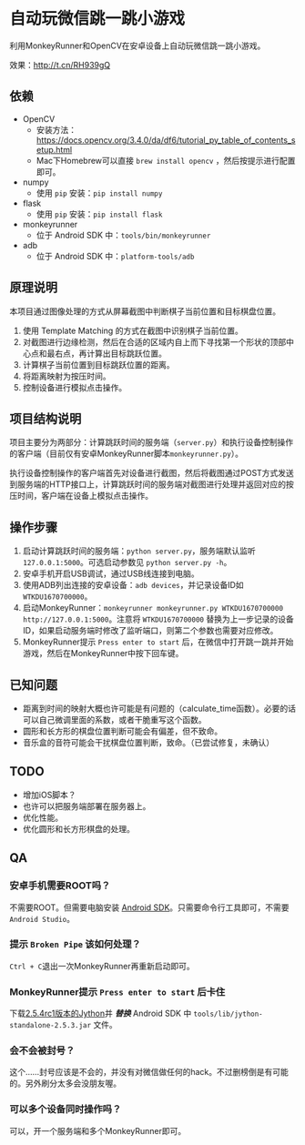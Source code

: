 # 自动玩微信跳一跳小游戏

利用MonkeyRunner和OpenCV在安卓设备上自动玩微信跳一跳小游戏。

效果：http://t.cn/RH939gQ

## 依赖

* OpenCV
  * 安装方法：https://docs.opencv.org/3.4.0/da/df6/tutorial_py_table_of_contents_setup.html
  * Mac下Homebrew可以直接 `brew install opencv` ，然后按提示进行配置即可。
* numpy
  * 使用 `pip` 安装：`pip install numpy`
* flask
  * 使用 `pip` 安装：`pip install flask`
* monkeyrunner
  * 位于 Android SDK 中：`tools/bin/monkeyrunner`
* adb
  * 位于 Android SDK 中：`platform-tools/adb`

## 原理说明

本项目通过图像处理的方式从屏幕截图中判断棋子当前位置和目标棋盘位置。

1. 使用 Template Matching 的方式在截图中识别棋子当前位置。
1. 对截图进行边缘检测，然后在合适的区域内自上而下寻找第一个形状的顶部中心点和最右点，再计算出目标跳跃位置。
1. 计算棋子当前位置到目标跳跃位置的距离。
1. 将距离映射为按压时间。
1. 控制设备进行模拟点击操作。

## 项目结构说明

项目主要分为两部分：计算跳跃时间的服务端（`server.py`）和执行设备控制操作的客户端（目前仅有安卓MonkeyRunner脚本`monkeyrunner.py`）。

执行设备控制操作的客户端首先对设备进行截图，然后将截图通过POST方式发送到服务端的HTTP接口上，计算跳跃时间的服务端对截图进行处理并返回对应的按压时间，客户端在设备上模拟点击操作。

## 操作步骤

1. 启动计算跳跃时间的服务端：`python server.py`，服务端默认监听 `127.0.0.1:5000`。可选启动参数见 `python server.py -h`。
1. 安卓手机开启USB调试，通过USB线连接到电脑。
1. 使用ADB列出连接的安卓设备：`adb devices`，并记录设备ID如 `WTKDU1670700000`。
1. 启动MonkeyRunner：`monkeyrunner monkeyrunner.py WTKDU1670700000 http://127.0.0.1:5000`。注意将 `WTKDU1670700000` 替换为上一步记录的设备ID，如果启动服务端时修改了监听端口，则第二个参数也需要对应修改。
1. MonkeyRunner提示 `Press enter to start` 后，在微信中打开跳一跳并开始游戏，然后在MonkeyRunner中按下回车键。

## 已知问题

* 距离到时间的映射大概也许可能是有问题的（calculate_time函数）。必要的话可以自己微调里面的系数，或者干脆重写这个函数。
* 圆形和长方形的棋盘位置判断可能会有偏差，但不致命。
* 音乐盒的音符可能会干扰棋盘位置判断，致命。（已尝试修复，未确认）

## TODO

* 增加iOS脚本？
* 也许可以把服务端部署在服务器上。
* 优化性能。
* 优化圆形和长方形棋盘的处理。

## QA

### 安卓手机需要ROOT吗？

不需要ROOT。但需要电脑安装 [Android SDK](https://developer.android.com/studio/index.html#downloads)。只需要命令行工具即可，不需要`Android Studio`。

### 提示 `Broken Pipe` 该如何处理？

`Ctrl + C`退出一次MonkeyRunner再重新启动即可。

### MonkeyRunner提示 `Press enter to start` 后卡住

下载[2.5.4rc1版本的Jython](http://search.maven.org/remotecontent?filepath=org/python/jython-standalone/2.5.4-rc1/jython-standalone-2.5.4-rc1.jar)并 ***替换*** Android SDK 中 `tools/lib/jython-standalone-2.5.3.jar` 文件。

### 会不会被封号？

这个……封号应该是不会的，并没有对微信做任何的hack。不过删榜倒是有可能的。另外刷分太多会没朋友喔。

### 可以多个设备同时操作吗？

可以，开一个服务端和多个MonkeyRunner即可。
